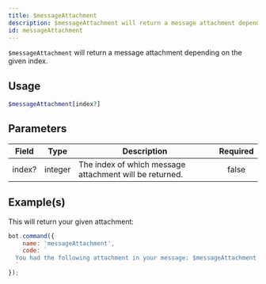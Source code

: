 ```yaml
---
title: $messageAttachment
description: $messageAttachment will return a message attachment depending on the given index.
id: messageAttachment
---
```


`$messageAttachment` will return a message attachment depending on the given index.

## Usage

```php
$messageAttachment[index?]
```

## Parameters

| Field  | Type    | Description                                             | Required |
| ------ | ------- | ------------------------------------------------------- | :------: |
| index? | integer | The index of which message attachment will be returned. |  false   |

## Example(s)

This will return your given attachment:

```javascript
bot.command({
    name: 'messageAttachment',
    code: `
  You had the following attachment in your message: $messageAttachment
  `
});
```
